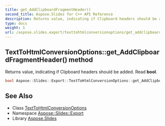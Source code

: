 ```yaml
---
title: get_AddClipboardFragmentHeader()
second_title: Aspose.Slides for C++ API Reference
description: Returns value, indicating if Clipboard headers should be added. Read bool.
type: docs
weight: 1
url: /aspose.slides.export/texttohtmlconversionoptions/get_addclipboardfragmentheader/
---
```

## TextToHtmlConversionOptions::get_AddClipboardFragmentHeader() method


Returns value, indicating if Clipboard headers should be added. Read **bool**.

```cpp
bool Aspose::Slides::Export::TextToHtmlConversionOptions::get_AddClipboardFragmentHeader() override
```

## See Also

* Class [TextToHtmlConversionOptions](../)
* Namespace [Aspose::Slides::Export](../../)
* Library [Aspose.Slides](../../../)